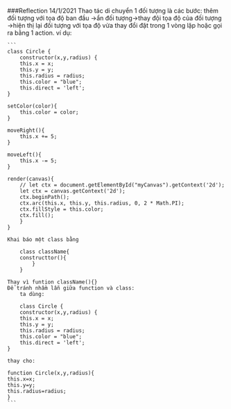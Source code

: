 ###Reflection 14/1/2021
	Thao tác di chuyển 1 đối tượng là các bước:
	thêm đối tượng với tọa độ ban đầu
	->ẩn đối tượng->thay đội tọa độ của đối tượng
	->hiện thị lại đối tượng với tọa độ vừa thay đổi đặt trong 1 vòng lặp hoặc gọi ra bằng 1 action.
	ví dụ: 
	
	```
	class Circle {
		constructor(x,y,radius) {
        this.x = x;
        this.y = y;
        this.radius = radius;
        this.color = "blue";
        this.direct = 'left';
    }

    setColor(color){
        this.color = color;
    }

    moveRight(){
        this.x += 5;
    }

    moveLeft(){
        this.x -= 5;
    }

    render(canvas){
        // let ctx = document.getElementById("myCanvas").getContext('2d');
        let ctx = canvas.getContext('2d');
        ctx.beginPath();
        ctx.arc(this.x, this.y, this.radius, 0, 2 * Math.PI);
        ctx.fillStyle = this.color;
        ctx.fill();
		}
	}

	Khai báo một class bằng 

		class className{
		constructtor(){
			}
		}

	Thay vì funtion className(){}
	Để tránh nhầm lẫn giữa function và class:
		ta dùng:

		class Circle {
		constructor(x,y,radius) {
        this.x = x;
        this.y = y;
        this.radius = radius;
        this.color = "blue";
        this.direct = 'left';
    }

	thay cho:

	function Circle(x,y,radius){
	this.x=x;
	this.y=y;
	this.radius=radius;
	}
	```
